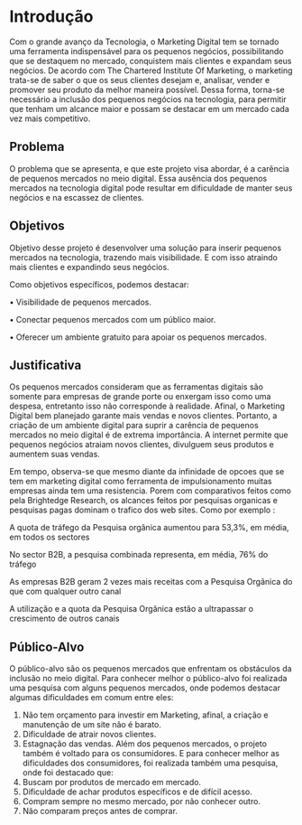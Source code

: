 # Introdução

Com o grande avanço da Tecnologia, o Marketing Digital tem se tornado uma ferramenta
indispensável para os pequenos negócios, possibilitando que se destaquem no mercado,
conquistem mais clientes e expandam seus negócios.
De acordo com The Chartered Institute Of Marketing, o marketing trata-se de saber o que os
seus clientes desejam e, analisar, vender e promover seu produto da melhor maneira
possível.
Dessa forma, torna-se necessário a inclusão dos pequenos negócios na tecnologia, para
permitir que tenham um alcance maior e possam se destacar em um mercado cada vez mais
competitivo.

## Problema
O problema que se apresenta, e que este projeto visa abordar, é a carência de pequenos
mercados no meio digital. Essa ausência dos pequenos mercados na tecnologia digital pode
resultar em dificuldade de manter seus negócios e na escassez de clientes.

## Objetivos

Objetivo desse projeto é desenvolver uma solução para inserir pequenos mercados na
tecnologia, trazendo mais visibilidade. E com isso atraindo mais clientes e expandindo seus
negócios.

Como objetivos específicos, podemos destacar:

• Visibilidade de pequenos mercados.

• Conectar pequenos mercados com um público maior.

• Oferecer um ambiente gratuito para apoiar os pequenos mercados.
 
## Justificativa

Os pequenos mercados consideram que as ferramentas digitais são somente para empresas
de grande porte ou enxergam isso como uma despesa, entretanto isso não corresponde à
realidade. Afinal, o Marketing Digital bem planejado garante mais vendas e novos clientes.
Portanto, a criação de um ambiente digital para suprir a carência de pequenos mercados no
meio digital é de extrema importância. A internet permite que pequenos negócios atraiam
novos clientes, divulguem seus produtos e aumentem suas vendas.

Em tempo, observa-se que mesmo diante da infinidade de opcoes que se tem em marketing
digital como ferramenta de impulsionamento muitas empresas ainda tem uma resistencia. 
Porem com comparativos feitos como pela Brightedge Research, os alcances 
feitos por pesquisas organicas e pesquisas pagas dominam o trafico dos web sites.
Como por exemplo :

A quota de tráfego da Pesquisa orgânica aumentou para 53,3%, em média, em todos os sectores

No sector B2B, a pesquisa combinada representa, em média, 76% do tráfego

As empresas B2B geram 2 vezes mais receitas com a Pesquisa Orgânica do que com qualquer outro canal

A utilização e a quota da Pesquisa Orgânica estão a ultrapassar o crescimento de outros canais

## Público-Alvo

O público-alvo são os pequenos mercados que enfrentam os obstáculos da inclusão no meio
digital.
Para conhecer melhor o público-alvo foi realizada uma pesquisa com alguns pequenos
mercados, onde podemos destacar algumas dificuldades em comum entre eles:
1. Não tem orçamento para investir em Marketing, afinal, a criação e manutenção de um
site não é barato.
2. Dificuldade de atrair novos clientes.
3. Estagnação das vendas.
Além dos pequenos mercados, o projeto também é voltado para os consumidores.
E para conhecer melhor as dificuldades dos consumidores, foi realizada também uma
pesquisa, onde foi destacado que:
1. Buscam por produtos de mercado em mercado.
2. Dificuldade de achar produtos específicos e de difícil acesso.
3. Compram sempre no mesmo mercado, por não conhecer outro.
4. Não comparam preços antes de comprar.



